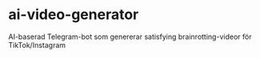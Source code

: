 # ai-video-generator
AI-baserad Telegram-bot som genererar satisfying brainrotting-videor för TikTok/Instagram
